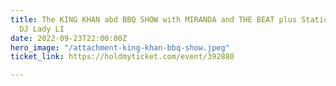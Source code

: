 ```yaml
---
title: The KING KHAN abd BBQ SHOW with MIRANDA and THE BEAT plus Static Static and
  DJ Lady LI
date: 2022-09-23T22:00:00Z
hero_image: "/attachment-king-khan-bbq-show.jpeg"
ticket_link: https://holdmyticket.com/event/392880

---
```

